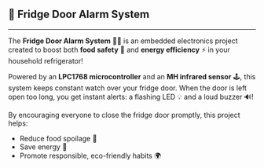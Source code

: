 ## 🧊 Fridge Door Alarm System
---

The **Fridge Door Alarm System** 🚪🔔 is an embedded electronics project created to boost both **food safety** 🍎 and **energy efficiency** ⚡ in your household refrigerator! 

Powered by an **LPC1768 microcontroller** and an **MH infrared sensor** 🕹️, this system keeps constant watch over your fridge door. When the door is left open too long, you get instant alerts: a flashing LED 💡 and a loud buzzer 🔊! 

By encouraging everyone to close the fridge door promptly, this project helps:
- Reduce food spoilage 🥦
- Save energy 🌱
- Promote responsible, eco-friendly habits 🌍



